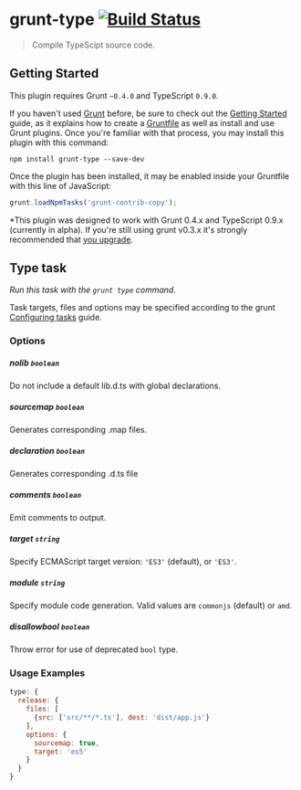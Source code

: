 # grunt-type [![Build Status](https://secure.travis-ci.org/alvivi/grunt-type.png)](http://travis-ci.org/alvivi/grunt-type)

> Compile TypeScipt source code.


## Getting Started
This plugin requires Grunt `~0.4.0` and TypeScript `0.9.0`.

If you haven't used [Grunt](http://gruntjs.com/) before, be sure to check out
the [Getting Started](http://gruntjs.com/getting-started) guide, as it explains
how to create a [Gruntfile](http://gruntjs.com/sample-gruntfile) as well as
install and use Grunt plugins. Once you're familiar with that process, you may
install this plugin with this command:

```shell
npm install grunt-type --save-dev
```

Once the plugin has been installed, it may be enabled inside your Gruntfile with
this line of JavaScript:

```js
grunt.loadNpmTasks('grunt-contrib-copy');
```

*This plugin was designed to work with Grunt 0.4.x and TypeScript 0.9.x
(currently in alpha). If you're still using grunt v0.3.x it's strongly
recommended that [you upgrade](http://gruntjs.com/upgrading-from-0.3-to-0.4).

## Type task
_Run this task with the `grunt type` command._

Task targets, files and options may be specified according to the grunt
[Configuring tasks](http://gruntjs.com/configuring-tasks) guide.

### Options

##### nolib ```boolean```

Do not include a default lib.d.ts with global declarations.

##### sourcemap ```boolean```

Generates corresponding .map files.

##### declaration ```boolean```

Generates corresponding .d.ts file

##### comments ```boolean```

Emit comments to output.

##### target ```string```

Specify ECMAScript target version: ```'ES3'``` (default), or ```'ES3'```.

##### module ```string```

Specify module code generation. Valid values are `commonjs` (default) or `amd`.

##### disallowbool ```boolean```

Throw error for use of deprecated `bool` type.

### Usage Examples

```js
type: {
  release: {
    files: [
      {src: ['src/**/*.ts'], dest: 'dist/app.js'}
    ],
    options: {
      sourcemap: true,
      target: 'es5'
    }
  }
}
```
